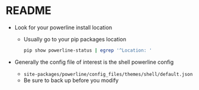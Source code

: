 README
====================

- Look for your powerline install location
    + Usually go to your pip packages location
        
        ```bash
        pip show powerline-status | egrep '^Location: '
        ```

- Generally the config file of interest is the shell powerline config
    + `site-packages/powerline/config_files/themes/shell/default.json`
    + Be sure to back up before you modify
